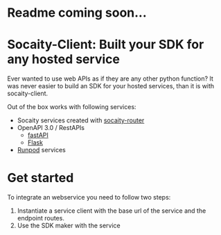 
# Readme coming soon...


# Socaity-Client: Built your SDK for any hosted service

Ever wanted to use web APIs as if they are any other python function?
It was never easier to build an SDK for your hosted services, than it is with socaity-client.

Out of the box works with following services:
- Socaity services created with [socaity-router](https://github.com/SocAIty/socaity-router) 
- OpenAPI 3.0 / RestAPIs
  - [fastAPI](https://github.com/tiangolo/fastapi)
  - [Flask](https://flask.palletsprojects.com/en/2.0.x/)
- [Runpod](https://github.com/runpod/runpod-python) services



# Get started

To integrate an webservice you need to follow two steps:
1. Instantiate a service client with the base url of the service and the endpoint routes.
2. Use the SDK maker with the service
